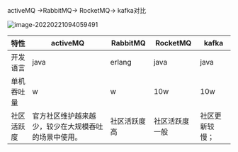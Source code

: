 activeMQ                       ->RabbitMQ->                       RocketMQ->                                                    kafka对比

![image-20220221094059491](C:\Users\Administrator.DESKTOP-80KRDB4\AppData\Roaming\Typora\typora-user-images\image-20220221094059491.png)

| 特性       | activeMQ                                             | RabbitMQ     | RocketMQ       | kafka          |
| ---------- | ---------------------------------------------------- | ------------ | -------------- | -------------- |
| 开发语言   | java                                                 | erlang       | java           | java           |
| 单机吞吐量 | w                                                    | w            | 10w            | 10w            |
| 社区活跃度 | 官方社区维护越来越少，较少在大规模吞吐的场景中使用。 | 社区活跃度高 | 社区活跃度一般 | 社区更新较慢； |

